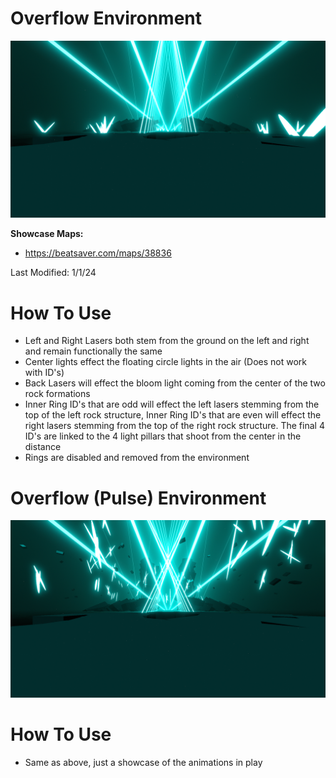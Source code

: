 # Overflow Environment
![Overflow Environment](Overflow.png)

**Showcase Maps:**
- https://beatsaver.com/maps/38836

Last Modified: 1/1/24

# How To Use

- Left and Right Lasers both stem from the ground on the left and right and remain functionally the same
- Center lights effect the floating circle lights in the air (Does not work with ID's)
- Back Lasers will effect the bloom light coming from the center of the two rock formations
- Inner Ring ID's that are odd will effect the left lasers stemming from the top of the left rock structure, Inner Ring ID's that are even will effect the right lasers stemming from the top of the right rock structure. The final 4 ID's are linked to the 4 light pillars that shoot from the center in the distance
- Rings are disabled and removed from the environment

# Overflow (Pulse) Environment
![Overflow (Pulse) Environment](Overflow%20(Pulse).png)

# How To Use

- Same as above, just a showcase of the animations in play